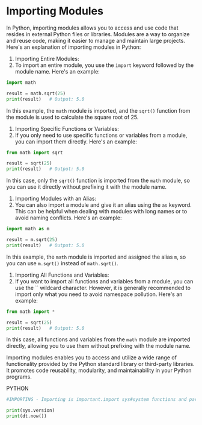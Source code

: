 # Importing Modules

In Python, importing modules allows you to access and use code that resides in external Python files or libraries. Modules are a way to organize and reuse code, making it easier to manage and maintain large projects. Here's an explanation of importing modules in Python:

1. Importing Entire Modules:
2. To import an entire module, you use the `import` keyword followed by the module name. Here's an example:

```python
import math

result = math.sqrt(25)
print(result)   # Output: 5.0

```

In this example, the `math` module is imported, and the `sqrt()` function from the module is used to calculate the square root of 25.

1. Importing Specific Functions or Variables:
2. If you only need to use specific functions or variables from a module, you can import them directly. Here's an example:

```python
from math import sqrt

result = sqrt(25)
print(result)   # Output: 5.0

```

In this case, only the `sqrt()` function is imported from the `math` module, so you can use it directly without prefixing it with the module name.

1. Importing Modules with an Alias:
2. You can also import a module and give it an alias using the `as` keyword. This can be helpful when dealing with modules with long names or to avoid naming conflicts. Here's an example:

```python
import math as m

result = m.sqrt(25)
print(result)   # Output: 5.0

```

In this example, the `math` module is imported and assigned the alias `m`, so you can use `m.sqrt()` instead of `math.sqrt()`.

1. Importing All Functions and Variables:
2. If you want to import all functions and variables from a module, you can use the `` wildcard character. However, it is generally recommended to import only what you need to avoid namespace pollution. Here's an example:

```python
from math import *

result = sqrt(25)
print(result)   # Output: 5.0

```

In this case, all functions and variables from the `math` module are imported directly, allowing you to use them without prefixing with the module name.

Importing modules enables you to access and utilize a wide range of functionality provided by the Python standard library or third-party libraries. It promotes code reusability, modularity, and maintainability in your Python programs.

PYTHON

```python
#IMPORTING - Importing is important.import sys#system functions and parametersfrom datetime import datetime as dt#import with alias

print(sys.version)
print(dt.now())
```